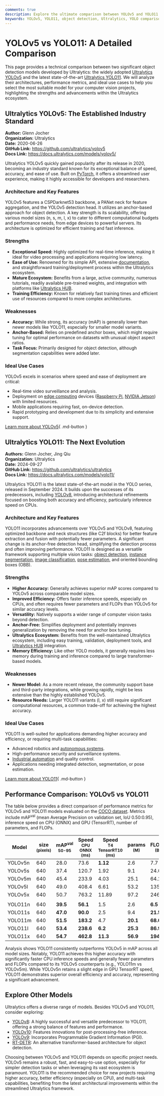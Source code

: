 ```yaml
---
comments: true
description: Explore the ultimate comparison between YOLOv5 and YOLO11. Learn about their architecture, performance metrics, and ideal use cases for object detection.
keywords: YOLOv5, YOLO11, object detection, Ultralytics, YOLO comparison, performance metrics, computer vision, real-time detection, model architecture
---
```


# YOLOv5 vs YOLO11: A Detailed Comparison

This page provides a technical comparison between two significant object detection models developed by Ultralytics: the widely adopted [Ultralytics YOLOv5](https://docs.ultralytics.com/models/yolov5/) and the latest state-of-the-art [Ultralytics YOLO11](https://docs.ultralytics.com/models/yolo11/). We will analyze their architectures, performance metrics, and ideal use cases to help you select the most suitable model for your computer vision projects, highlighting the strengths and advancements within the Ultralytics ecosystem.

<script async src="https://cdn.jsdelivr.net/npm/chart.js"></script>
<script defer src="../../javascript/benchmark.js"></script>

<canvas id="modelComparisonChart" width="1024" height="400" active-models='["YOLOv5", "YOLO11"]'></canvas>

## Ultralytics YOLOv5: The Established Industry Standard

**Author:** Glenn Jocher  
**Organization:** Ultralytics  
**Date:** 2020-06-26  
**GitHub Link:** <https://github.com/ultralytics/yolov5>  
**Docs Link:** <https://docs.ultralytics.com/models/yolov5/>

Ultralytics YOLOv5 quickly gained popularity after its release in 2020, becoming an industry standard known for its exceptional balance of speed, accuracy, and ease of use. Built on [PyTorch](https://pytorch.org/), it offers a streamlined user experience, making it highly accessible for developers and researchers.

### Architecture and Key Features

YOLOv5 features a CSPDarknet53 backbone, a PANet neck for feature aggregation, and the YOLOv5 detection head. It utilizes an anchor-based approach for object detection. A key strength is its scalability, offering various model sizes (n, s, m, l, x) to cater to different computational budgets and performance needs, from edge devices to powerful servers. Its architecture is optimized for efficient training and fast inference.

### Strengths

- **Exceptional Speed:** Highly optimized for real-time inference, making it ideal for video processing and applications requiring low latency.
- **Ease of Use:** Renowned for its simple API, extensive [documentation](https://docs.ultralytics.com/yolov5/), and straightforward training/deployment process within the Ultralytics ecosystem.
- **Mature Ecosystem:** Benefits from a large, active community, numerous tutorials, readily available pre-trained weights, and integration with platforms like [Ultralytics HUB](https://www.ultralytics.com/hub).
- **Training Efficiency:** Known for relatively fast training times and efficient use of resources compared to more complex architectures.

### Weaknesses

- **Accuracy:** While strong, its accuracy (mAP) is generally lower than newer models like YOLO11, especially for smaller model variants.
- **Anchor-Based:** Relies on predefined anchor boxes, which might require tuning for optimal performance on datasets with unusual object aspect ratios.
- **Task Focus:** Primarily designed for object detection, although segmentation capabilities were added later.

### Ideal Use Cases

YOLOv5 excels in scenarios where speed and ease of deployment are critical:

- Real-time video surveillance and analysis.
- Deployment on [edge computing](https://www.ultralytics.com/glossary/edge-computing) devices ([Raspberry Pi](https://docs.ultralytics.com/guides/raspberry-pi/), [NVIDIA Jetson](https://docs.ultralytics.com/guides/nvidia-jetson/)) with limited resources.
- Mobile applications requiring fast, on-device detection.
- Rapid prototyping and development due to its simplicity and extensive support.

[Learn more about YOLOv5](https://docs.ultralytics.com/models/yolov5/){ .md-button }

## Ultralytics YOLO11: The Next Evolution

**Authors:** Glenn Jocher, Jing Qiu  
**Organization:** Ultralytics  
**Date:** 2024-09-27  
**GitHub Link:** <https://github.com/ultralytics/ultralytics>  
**Docs Link:** <https://docs.ultralytics.com/models/yolo11/>

Ultralytics YOLO11 is the latest state-of-the-art model in the YOLO series, released in September 2024. It builds upon the successes of its predecessors, including [YOLOv8](https://docs.ultralytics.com/models/yolov8/), introducing architectural refinements focused on boosting both accuracy and efficiency, particularly inference speed on CPUs.

### Architecture and Key Features

YOLO11 incorporates advancements over YOLOv5 and YOLOv8, featuring optimized backbone and neck structures (like C2f blocks) for better feature extraction and fusion with potentially fewer parameters. A significant change is its anchor-free detection head, simplifying the detection process and often improving performance. YOLO11 is designed as a versatile framework supporting multiple vision tasks: [object detection](https://docs.ultralytics.com/tasks/detect/), [instance segmentation](https://docs.ultralytics.com/tasks/segment/), [image classification](https://docs.ultralytics.com/tasks/classify/), [pose estimation](https://docs.ultralytics.com/tasks/pose/), and oriented bounding boxes (OBB).

### Strengths

- **Higher Accuracy:** Generally achieves superior mAP scores compared to YOLOv5 across comparable model sizes.
- **Improved Efficiency:** Offers faster inference speeds, especially on CPUs, and often requires fewer parameters and FLOPs than YOLOv5 for similar accuracy levels.
- **Versatility:** Natively supports a wider range of computer vision tasks beyond detection.
- **Anchor-Free:** Simplifies deployment and potentially improves generalization by removing the need for anchor box tuning.
- **Ultralytics Ecosystem:** Benefits from the well-maintained Ultralytics ecosystem, including easy training, validation, deployment tools, and [Ultralytics HUB](https://www.ultralytics.com/hub) integration.
- **Memory Efficiency:** Like other YOLO models, it generally requires less memory during training and inference compared to large transformer-based models.

### Weaknesses

- **Newer Model:** As a more recent release, the community support base and third-party integrations, while growing rapidly, might be less extensive than the highly established YOLOv5.
- **Resource Needs:** Larger YOLO11 variants (l, x) still require significant computational resources, a common trade-off for achieving the highest accuracy.

### Ideal Use Cases

YOLO11 is well-suited for applications demanding higher accuracy and efficiency, or requiring multi-task capabilities:

- Advanced robotics and [autonomous systems](https://www.ultralytics.com/solutions/ai-in-automotive).
- High-performance security and surveillance systems.
- [Industrial automation](https://www.ultralytics.com/solutions/ai-in-manufacturing) and quality control.
- Applications needing integrated detection, segmentation, or pose estimation.

[Learn more about YOLO11](https://docs.ultralytics.com/models/yolo11/){ .md-button }

## Performance Comparison: YOLOv5 vs YOLO11

The table below provides a direct comparison of performance metrics for YOLOv5 and YOLO11 models evaluated on the [COCO dataset](https://docs.ultralytics.com/datasets/detect/coco/). Metrics include mAP<sup>val</sup> (mean Average Precision on validation set, IoU 0.50:0.95), inference speed on CPU (ONNX) and GPU (TensorRT), number of parameters, and FLOPs.

| Model   | size<br><sup>(pixels) | mAP<sup>val<br>50-95 | Speed<br><sup>CPU ONNX<br>(ms) | Speed<br><sup>T4 TensorRT10<br>(ms) | params<br><sup>(M) | FLOPs<br><sup>(B) |
| ------- | --------------------- | -------------------- | ------------------------------ | ----------------------------------- | ------------------ | ----------------- |
| YOLOv5n | 640                   | 28.0                 | 73.6                           | **1.12**                            | 2.6                | 7.7               |
| YOLOv5s | 640                   | 37.4                 | 120.7                          | 1.92                                | 9.1                | 24.0              |
| YOLOv5m | 640                   | 45.4                 | 233.9                          | 4.03                                | 25.1               | 64.2              |
| YOLOv5l | 640                   | 49.0                 | 408.4                          | 6.61                                | 53.2               | 135.0             |
| YOLOv5x | 640                   | 50.7                 | 763.2                          | 11.89                               | 97.2               | 246.4             |
|         |                       |                      |                                |                                     |                    |                   |
| YOLO11n | 640                   | **39.5**             | **56.1**                       | 1.5                                 | 2.6                | **6.5**           |
| YOLO11s | 640                   | **47.0**             | **90.0**                       | 2.5                                 | 9.4                | **21.5**          |
| YOLO11m | 640                   | **51.5**             | **183.2**                      | 4.7                                 | **20.1**           | **68.0**          |
| YOLO11l | 640                   | **53.4**             | **238.6**                      | **6.2**                             | **25.3**           | **86.9**          |
| YOLO11x | 640                   | **54.7**             | **462.8**                      | **11.3**                            | **56.9**           | **194.9**         |

Analysis shows YOLO11 consistently outperforms YOLOv5 in mAP across all model sizes. Notably, YOLO11 achieves this higher accuracy with significantly faster CPU inference speeds and generally fewer parameters and FLOPs compared to its YOLOv5 counterparts (e.g., YOLO11m vs YOLOv5m). While YOLOv5n retains a slight edge in GPU TensorRT speed, YOLO11 demonstrates superior overall efficiency and accuracy, representing a significant advancement.

## Explore Other Models

Ultralytics offers a diverse range of models. Besides YOLOv5 and YOLO11, consider exploring:

- [YOLOv8](https://docs.ultralytics.com/models/yolov8/): A highly successful and versatile predecessor to YOLO11, offering a strong balance of features and performance.
- [YOLOv10](https://docs.ultralytics.com/models/yolov10/): Features innovations for post-processing-free inference.
- [YOLOv9](https://docs.ultralytics.com/models/yolov9/): Incorporates Programmable Gradient Information (PGI).
- [RT-DETR](https://docs.ultralytics.com/models/rtdetr/): An alternative transformer-based architecture for object detection.

Choosing between YOLOv5 and YOLO11 depends on specific project needs. YOLOv5 remains a robust, fast, and easy-to-use option, especially for simpler detection tasks or when leveraging its vast ecosystem is paramount. YOLO11 is the recommended choice for new projects requiring higher accuracy, better efficiency (especially on CPU), and multi-task capabilities, benefiting from the latest architectural improvements within the streamlined Ultralytics framework.
